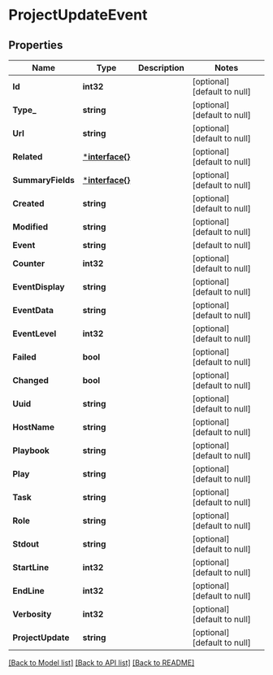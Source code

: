 # ProjectUpdateEvent

## Properties
Name | Type | Description | Notes
------------ | ------------- | ------------- | -------------
**Id** | **int32** |  | [optional] [default to null]
**Type_** | **string** |  | [optional] [default to null]
**Url** | **string** |  | [optional] [default to null]
**Related** | [***interface{}**](interface{}.md) |  | [optional] [default to null]
**SummaryFields** | [***interface{}**](interface{}.md) |  | [optional] [default to null]
**Created** | **string** |  | [optional] [default to null]
**Modified** | **string** |  | [optional] [default to null]
**Event** | **string** |  | [default to null]
**Counter** | **int32** |  | [optional] [default to null]
**EventDisplay** | **string** |  | [optional] [default to null]
**EventData** | **string** |  | [optional] [default to null]
**EventLevel** | **int32** |  | [optional] [default to null]
**Failed** | **bool** |  | [optional] [default to null]
**Changed** | **bool** |  | [optional] [default to null]
**Uuid** | **string** |  | [optional] [default to null]
**HostName** | **string** |  | [optional] [default to null]
**Playbook** | **string** |  | [optional] [default to null]
**Play** | **string** |  | [optional] [default to null]
**Task** | **string** |  | [optional] [default to null]
**Role** | **string** |  | [optional] [default to null]
**Stdout** | **string** |  | [optional] [default to null]
**StartLine** | **int32** |  | [optional] [default to null]
**EndLine** | **int32** |  | [optional] [default to null]
**Verbosity** | **int32** |  | [optional] [default to null]
**ProjectUpdate** | **string** |  | [optional] [default to null]

[[Back to Model list]](../README.md#documentation-for-models) [[Back to API list]](../README.md#documentation-for-api-endpoints) [[Back to README]](../README.md)

